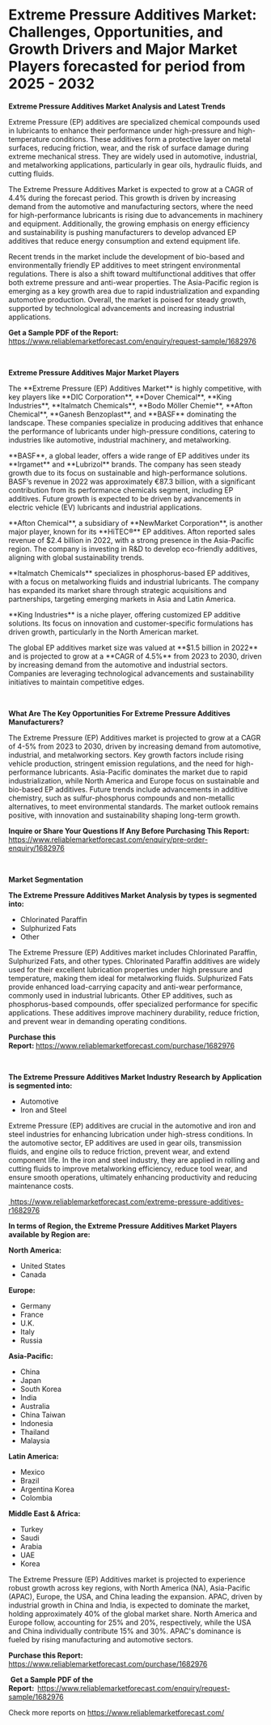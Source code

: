 <p><h1>Extreme Pressure Additives Market: Challenges, Opportunities, and Growth Drivers and Major Market Players forecasted for period from 2025 - 2032</h1></p><p><strong>Extreme Pressure Additives Market Analysis and Latest Trends</strong></p>
<p><p>Extreme Pressure (EP) additives are specialized chemical compounds used in lubricants to enhance their performance under high-pressure and high-temperature conditions. These additives form a protective layer on metal surfaces, reducing friction, wear, and the risk of surface damage during extreme mechanical stress. They are widely used in automotive, industrial, and metalworking applications, particularly in gear oils, hydraulic fluids, and cutting fluids.</p><p>The Extreme Pressure Additives Market is expected to grow at a CAGR of 4.4% during the forecast period. This growth is driven by increasing demand from the automotive and manufacturing sectors, where the need for high-performance lubricants is rising due to advancements in machinery and equipment. Additionally, the growing emphasis on energy efficiency and sustainability is pushing manufacturers to develop advanced EP additives that reduce energy consumption and extend equipment life.</p><p>Recent trends in the market include the development of bio-based and environmentally friendly EP additives to meet stringent environmental regulations. There is also a shift toward multifunctional additives that offer both extreme pressure and anti-wear properties. The Asia-Pacific region is emerging as a key growth area due to rapid industrialization and expanding automotive production. Overall, the market is poised for steady growth, supported by technological advancements and increasing industrial applications.</p></p>
<p><strong>Get a Sample PDF of the Report:&nbsp;</strong> <a href="https://www.reliablemarketforecast.com/enquiry/request-sample/1682976?utm_campaign=2200&utm_medium=2&utm_source=Github&utm_content=ia&utm_term=26012025&utm_id=extreme-pressure-additives">https://www.reliablemarketforecast.com/enquiry/request-sample/1682976</a></p>
<p>&nbsp;</p>
<p><strong>Extreme Pressure Additives Major Market Players</strong></p>
<p><p>The **Extreme Pressure (EP) Additives Market** is highly competitive, with key players like **DIC Corporation**, **Dover Chemical**, **King Industries**, **Italmatch Chemicals**, **Bodo Möller Chemie**, **Afton Chemical**, **Ganesh Benzoplast**, and **BASF** dominating the landscape. These companies specialize in producing additives that enhance the performance of lubricants under high-pressure conditions, catering to industries like automotive, industrial machinery, and metalworking.</p><p>**BASF**, a global leader, offers a wide range of EP additives under its **Irgamet** and **Lubrizol** brands. The company has seen steady growth due to its focus on sustainable and high-performance solutions. BASF’s revenue in 2022 was approximately €87.3 billion, with a significant contribution from its performance chemicals segment, including EP additives. Future growth is expected to be driven by advancements in electric vehicle (EV) lubricants and industrial applications.</p><p>**Afton Chemical**, a subsidiary of **NewMarket Corporation**, is another major player, known for its **HiTEC®** EP additives. Afton reported sales revenue of $2.4 billion in 2022, with a strong presence in the Asia-Pacific region. The company is investing in R&D to develop eco-friendly additives, aligning with global sustainability trends.</p><p>**Italmatch Chemicals** specializes in phosphorus-based EP additives, with a focus on metalworking fluids and industrial lubricants. The company has expanded its market share through strategic acquisitions and partnerships, targeting emerging markets in Asia and Latin America.</p><p>**King Industries** is a niche player, offering customized EP additive solutions. Its focus on innovation and customer-specific formulations has driven growth, particularly in the North American market.</p><p>The global EP additives market size was valued at **$1.5 billion in 2022** and is projected to grow at a **CAGR of 4.5%** from 2023 to 2030, driven by increasing demand from the automotive and industrial sectors. Companies are leveraging technological advancements and sustainability initiatives to maintain competitive edges.</p></p>
<p>&nbsp;</p>
<p><strong>What Are The Key Opportunities For Extreme Pressure Additives Manufacturers?</strong></p>
<p><p>The Extreme Pressure (EP) Additives market is projected to grow at a CAGR of 4-5% from 2023 to 2030, driven by increasing demand from automotive, industrial, and metalworking sectors. Key growth factors include rising vehicle production, stringent emission regulations, and the need for high-performance lubricants. Asia-Pacific dominates the market due to rapid industrialization, while North America and Europe focus on sustainable and bio-based EP additives. Future trends include advancements in additive chemistry, such as sulfur-phosphorus compounds and non-metallic alternatives, to meet environmental standards. The market outlook remains positive, with innovation and sustainability shaping long-term growth.</p></p>
<p><strong>Inquire or Share Your Questions If Any Before Purchasing This Report:</strong> <a href="https://www.reliablemarketforecast.com/enquiry/pre-order-enquiry/1682976?utm_campaign=2200&utm_medium=2&utm_source=Github&utm_content=ia&utm_term=26012025&utm_id=extreme-pressure-additives">https://www.reliablemarketforecast.com/enquiry/pre-order-enquiry/1682976</a></p>
<p>&nbsp;</p>
<p><strong>Market Segmentation</strong></p>
<p><strong>The Extreme Pressure Additives Market Analysis by types is segmented into:</strong></p>
<p><ul><li>Chlorinated Paraffin</li><li>Sulphurized Fats</li><li>Other</li></ul></p>
<p><p>The Extreme Pressure (EP) Additives market includes Chlorinated Paraffin, Sulphurized Fats, and other types. Chlorinated Paraffin additives are widely used for their excellent lubrication properties under high pressure and temperature, making them ideal for metalworking fluids. Sulphurized Fats provide enhanced load-carrying capacity and anti-wear performance, commonly used in industrial lubricants. Other EP additives, such as phosphorus-based compounds, offer specialized performance for specific applications. These additives improve machinery durability, reduce friction, and prevent wear in demanding operating conditions.</p></p>
<p><strong>Purchase this Report:&nbsp;</strong><a href="https://www.reliablemarketforecast.com/purchase/1682976?utm_campaign=2200&utm_medium=2&utm_source=Github&utm_content=ia&utm_term=26012025&utm_id=extreme-pressure-additives">https://www.reliablemarketforecast.com/purchase/1682976</a></p>
<p>&nbsp;</p>
<p><strong>The Extreme Pressure Additives Market Industry Research by Application is segmented into:</strong></p>
<p><ul><li>Automotive</li><li>Iron and Steel</li></ul></p>
<p><p>Extreme Pressure (EP) additives are crucial in the automotive and iron and steel industries for enhancing lubrication under high-stress conditions. In the automotive sector, EP additives are used in gear oils, transmission fluids, and engine oils to reduce friction, prevent wear, and extend component life. In the iron and steel industry, they are applied in rolling and cutting fluids to improve metalworking efficiency, reduce tool wear, and ensure smooth operations, ultimately enhancing productivity and reducing maintenance costs.</p></p>
<p><a href="https://www.reliablemarketforecast.com/extreme-pressure-additives-r1682976?utm_campaign=2200&utm_medium=2&utm_source=Github&utm_content=ia&utm_term=26012025&utm_id=extreme-pressure-additives">&nbsp;https://www.reliablemarketforecast.com/extreme-pressure-additives-r1682976</a></p>
<p><strong>In terms of Region, the Extreme Pressure Additives Market Players available by Region are:</strong></p>
<p>
    <p> <strong> North America: </strong>
        <ul>
            <li>United States</li>
            <li>Canada</li>
        </ul>
        </p> 
    <p> <strong> Europe: </strong>
        <ul>
            <li>Germany</li>
            <li>France</li>
            <li>U.K.</li>
            <li>Italy</li>
            <li>Russia</li>
        </ul>
        </p> 
    <p> <strong> Asia-Pacific: </strong>
        <ul>
            <li>China</li>
            <li>Japan</li>
            <li>South Korea</li>
            <li>India</li>
            <li>Australia</li>
            <li>China Taiwan</li>
            <li>Indonesia</li>
            <li>Thailand</li>
            <li>Malaysia</li>
        </ul>
        </p> 
    <p> <strong> Latin America: </strong>
        <ul>
            <li>Mexico</li>
            <li>Brazil</li>
            <li>Argentina Korea</li>
            <li>Colombia</li>
        </ul>
        </p> 
    <p> <strong> Middle East & Africa: </strong>
        <ul>
            <li>Turkey</li>
            <li>Saudi</li>
            <li>Arabia</li>
            <li>UAE</li>
            <li>Korea</li>
        </ul>
    </p>
    </p>
<p><p>The Extreme Pressure (EP) Additives market is projected to experience robust growth across key regions, with North America (NA), Asia-Pacific (APAC), Europe, the USA, and China leading the expansion. APAC, driven by industrial growth in China and India, is expected to dominate the market, holding approximately 40% of the global market share. North America and Europe follow, accounting for 25% and 20%, respectively, while the USA and China individually contribute 15% and 30%. APAC's dominance is fueled by rising manufacturing and automotive sectors.</p></p>
<p><strong>Purchase this Report: </strong><a href="https://www.reliablemarketforecast.com/purchase/1682976?utm_campaign=2200&utm_medium=2&utm_source=Github&utm_content=ia&utm_term=26012025&utm_id=extreme-pressure-additives">https://www.reliablemarketforecast.com/purchase/1682976</a></p>
<p>&nbsp;<strong>Get a Sample PDF of the Report:&nbsp;&nbsp;</strong><a href="https://www.reliablemarketforecast.com/enquiry/request-sample/1682976?utm_campaign=2200&utm_medium=2&utm_source=Github&utm_content=ia&utm_term=26012025&utm_id=extreme-pressure-additives">https://www.reliablemarketforecast.com/enquiry/request-sample/1682976</a></p>
<p><strong></strong></p>
<p>Check more reports on <a href="https://www.reliablemarketforecast.com/?utm_campaign=2200&utm_medium=2&utm_source=Github&utm_content=ia&utm_term=26012025&utm_id=extreme-pressure-additives">https://www.reliablemarketforecast.com/</a></p>